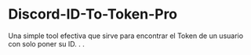 # Discord-ID-To-Token-Pro
Una simple tool efectiva que sirve para encontrar el Token de un usuario con solo poner su ID.  .  .
